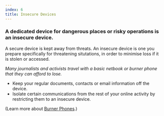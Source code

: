 ```yaml
---
index: 6
title: Insecure Devices
---
```

### A dedicated device for dangerous places or risky operations is an insecure device.

A secure device is kept away from threats. An insecure device is one you prepare specifically for threatening situtations, in order to minimise loss if it is stolen or accessed.  

*Many journalists and activists travel with a basic netbook or burner phone that they can afford to lose.*

*	Keep your regular documents, contacts or email information off the device.
* Isolate certain communications from the rest of your online activity by restricting them to an insecure device.

(Learn more about [Burner Phones](umbrella://lesson/mobile-phones/beginner/burner-phones).)